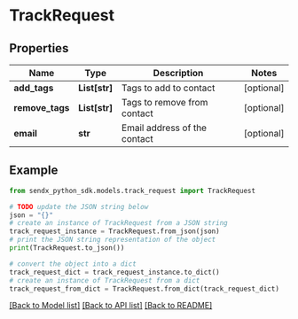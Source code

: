 # TrackRequest


## Properties

Name | Type | Description | Notes
------------ | ------------- | ------------- | -------------
**add_tags** | **List[str]** | Tags to add to contact | [optional] 
**remove_tags** | **List[str]** | Tags to remove from contact | [optional] 
**email** | **str** | Email address of the contact | [optional] 

## Example

```python
from sendx_python_sdk.models.track_request import TrackRequest

# TODO update the JSON string below
json = "{}"
# create an instance of TrackRequest from a JSON string
track_request_instance = TrackRequest.from_json(json)
# print the JSON string representation of the object
print(TrackRequest.to_json())

# convert the object into a dict
track_request_dict = track_request_instance.to_dict()
# create an instance of TrackRequest from a dict
track_request_from_dict = TrackRequest.from_dict(track_request_dict)
```
[[Back to Model list]](../README.md#documentation-for-models) [[Back to API list]](../README.md#documentation-for-api-endpoints) [[Back to README]](../README.md)


